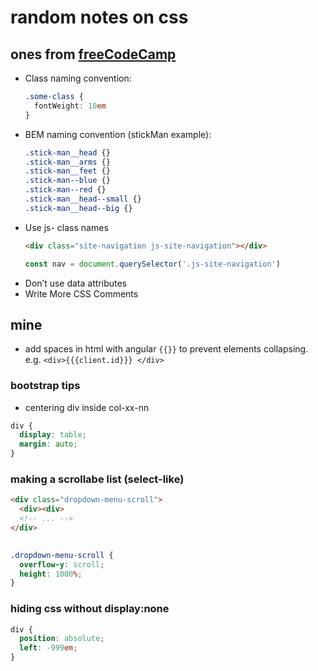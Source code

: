 # random notes on css

## ones from [freeCodeCamp](https://medium.freecodecamp.org/css-naming-conventions-that-will-save-you-hours-of-debugging-35cea737d849)

+ Class naming convention:
  ```css
  .some-class {
    fontWeight: 10em
  }
  ```
+ BEM naming convention (stickMan example):
  ```css
  .stick-man__head {}
  .stick-man__arms {}
  .stick-man__feet {}
  .stick-man--blue {}
  .stick-man--red {}
  .stick-man__head--small {}
  .stick-man__head--big {}
  ```
+ Use js- class names
  ```html
  <div class="site-navigation js-site-navigation"></div>
  ```
  ```javascript
  const nav = document.querySelector('.js-site-navigation')
  ```
+ Don’t use data attributes
+ Write More CSS Comments

## mine

+ add spaces in html with angular ```{{}}``` to prevent elements collapsing. e.g. ```<div>{{{client.id}}} </div>```

### bootstrap tips

+ centering div inside col-xx-nn

```css
div {
  display: table;
  margin: auto;
}
```

### making a scrollabe list (select-like)

```html
<div class="dropdown-menu-scroll">
  <div><div>
  <!-- ... -->
</div>
  
```

```css
.dropdown-menu-scroll {
  overflow-y: scroll;
  height: 1000%;
}
```

### hiding css without display:none

```css
div {
  position: absolute; 
  left: -999em;
}
```


